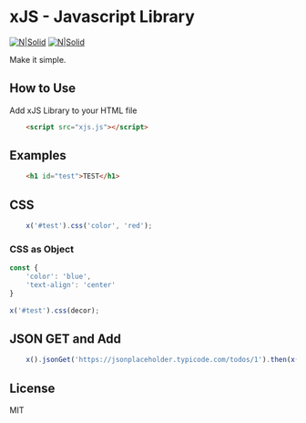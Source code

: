 # xJS - Javascript Library

[![N|Solid](https://github.com/x0uter/xJS/raw/master/assets/xjs.png)](https://github.com/x0uter/xJS)
[![N|Solid](https://github.com/x0uter/xJS/raw/master/assets/xjs.gif)](https://github.com/x0uter/xJS)

Make it simple.

## How to Use
Add xJS Library to your HTML file
```html
    <script src="xjs.js"></script>
```

## Examples

```html
    <h1 id="test">TEST</h1>
```

## CSS
```js
    x('#test').css('color', 'red');
```

### CSS as Object
```js
const {
    'color': 'blue',
    'text-align': 'center'
}
					    
x('#test').css(decor);
```

## JSON GET and Add
```js
    x().jsonGet('https://jsonplaceholder.typicode.com/todos/1').then(x('#test').add)
```

License
----

MIT